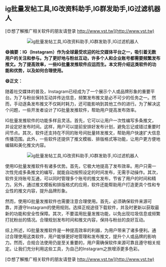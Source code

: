 ## **ig批量发帖工具,IG改资料助手,IG群发助手,IG过滤机器人**

[😍想了解推广相关软件的朋友请登录 http://www.vst.tw](http://www.vst.tw)

 <center><img src="https://vst.tw/MP4/tuiguang/png/5.png" alt="ig批量发帖工具,IG改资料助手,IG群发助手,IG过滤机器人"></center>

**😄摘要：IG（Instagram）作为全球最受欢迎的社交媒体平台之一，吸引着无数用户的关注和参与。为了更好地与粉丝互动，许多个人和企业账号都需要频繁发布推文。为了提高效率，一些IG批量发推软件应运而生。本文将介绍这类软件的功能和优势，以及如何合理使用。**

**😄正文：**

随着社交媒体的普及，Instagram已经成为了一个展示个人或品牌形象的重要平台。为了与粉丝保持互动并传达信息，频繁发布推文是必不可少的任务之一。然而，手动逐条发布推文不仅耗时耗力，还可能影响到其他工作的进行。为了解决这个问题，一些开发者设计了IG批量发推软件，帮助用户提高发布效率。

IG批量发推软件的功能多样且灵活。首先，它可以让用户一次性编写多条推文，并设定好发布时间。这样，用户可以提前安排好发布计划，避免忘记或错过重要时间节点。其次，软件还支持在不同的账号间批量转发推文，帮助用户快速扩大信息传播范围。此外，一些软件还提供了推文模板、排版格式等功能，让用户更方便地编辑和美化推文内容。

 <center><img src="https://vst.tw/MP4/tuiguang/png/2.png" alt="ig批量发帖工具,IG改资料助手,IG群发助手,IG过滤机器人"></center>

使用IG批量发推软件有诸多优势。首先，它极大地提高了发布效率。用户只需一次性完成多条推文的编写，就能自动按照设定的时间发布，无需手动操作。其次，软件支持账号互通，可以同时管理多个账号的推文发布，节省了用户的时间和精力。另外，通过推文模板和排版格式的应用，软件还能帮助用户打造更具个性和专业性的推文内容，提升品牌形象。

然而，使用IG批量发推软件也需要注意合理使用。首先，必须确保软件来源可靠，并遵守Instagram的使用规则。选择正规途径下载软件，并及时更新以获取最新的功能和安全性保障。其次，不要滥用批量发推功能，以免出现垃圾信息或频繁打扰粉丝的情况。合理规划发布时间和推文内容，保持与粉丝的良好互动。

综上所述，IG批量发推软件是一种提高效率的利器，为用户带来了诸多便利。通过合理使用这类软件，用户能够更好地管理和发布推文，提升个人或品牌的影响力。然而，合规合法使用仍是至关重要的，用户需确保软件来源可靠且遵守相关规定。让我们充分利用这些工具，为自己的Instagram之旅增添更多色彩。

[😍想了解推广相关软件的朋友请登录 http://www.vst.tw](http://www.vst.tw)



